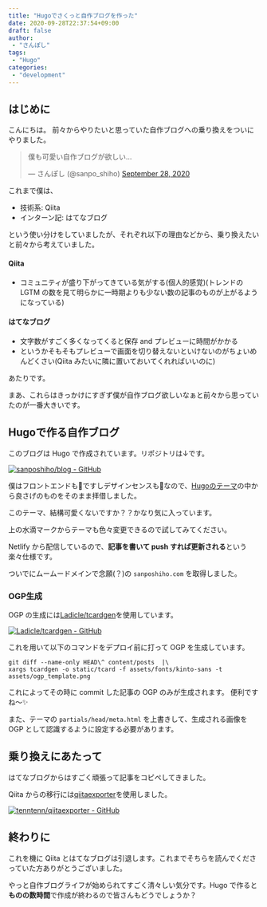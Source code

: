 ```yaml
---
title: "Hugoでさくっと自作ブログを作った"
date: 2020-09-28T22:37:54+09:00
draft: false
author:
 - "さんぽし"
tags:
 - "Hugo"
categories:
 - "development"
---
```


## はじめに

こんにちは。
前々からやりたいと思っていた自作ブログへの乗り換えをついにやりました。

<blockquote class="twitter-tweet"><p lang="ja" dir="ltr">僕も可愛い自作ブログが欲しい…</p>&mdash; さんぽし (@sanpo_shiho) <a href="https://twitter.com/sanpo_shiho/status/1310500432070864896?ref_src=twsrc%5Etfw">September 28, 2020</a></blockquote> <script async src="https://platform.twitter.com/widgets.js" charset="utf-8"></script>

これまで僕は、
- 技術系: Qiita
- インターン記: はてなブログ

という使い分けをしていましたが、それぞれ以下の理由などから、乗り換えたいと前々から考えていました。

#### Qiita

- コミュニティが盛り下がってきている気がする(個人的感覚)(トレンドの LGTM の数を見て明らかに一時期よりも少ない数の記事のものが上がるようになっている)

#### はてなブログ

- 文字数がすごく多くなってくると保存 and プレビューに時間がかかる
- というかそもそもプレビューで画面を切り替えないといけないのがちょいめんどくさい(Qiita みたいに隣に置いておいてくれればいいのに)

あたりです。

まあ、これらはきっかけにすぎず僕が自作ブログ欲しいなぁと前々から思っていたのが一番大きいです。

## Hugoで作る自作ブログ

このブログは Hugo で作成されています。リポジトリは↓です。

[![sanposhiho/blog - GitHub](https://gh-card.dev/repos/sanposhiho/blog.svg)](https://github.com/sanposhiho/blog)

僕はフロントエンドも💩ですしデザインセンスも💩なので、[Hugoのテーマ](https://themes.gohugo.io/)の中から良さげのものをそのまま拝借しました。

このテーマ、結構可愛くないですか？？かなり気に入っています。

上の水滴マークからテーマも色々変更できるので試してみてください。

Netlify から配信しているので、**記事を書いて push すれば更新される**という楽々仕様です。

ついでにムームードメインで念願(？)の `sanposhiho.com` を取得しました。

### OGP生成

OGP の生成には[Ladicle/tcardgen](https://github.com/Ladicle/tcardgen)を使用しています。

[![Ladicle/tcardgen - GitHub](https://gh-card.dev/repos/Ladicle/tcardgen.svg)](https://github.com/Ladicle/tcardgen)

これを用いて以下のコマンドをデプロイ前に打って OGP を生成しています。

```shell
git diff --name-only HEAD\^ content/posts  |\
xargs tcardgen -o static/tcard -f assets/fonts/kinto-sans -t assets/ogp_template.png
```

これによってその時に commit した記事の OGP のみが生成されます。
便利ですね〜✨

また、テーマの `partials/head/meta.html` を上書きして、生成される画像を OGP として認識するように設定する必要があります。

## 乗り換えにあたって

はてなブログからはすごく頑張って記事をコピペしてきました。

Qiita からの移行には[qiitaexporter](https://github.com/tenntenn/qiitaexporter)を使用しました。

[![tenntenn/qiitaexporter - GitHub](https://gh-card.dev/repos/tenntenn/qiitaexporter.svg)](https://github.com/tenntenn/qiitaexporter)

## 終わりに

これを機に Qiita とはてなブログは引退します。これまでそちらを読んでくださっていた方ありがとうございました。

やっと自作ブログライフが始められてすごく清々しい気分です。Hugo で作ると**ものの数時間**で作成が終わるので皆さんもどうでしょうか？
